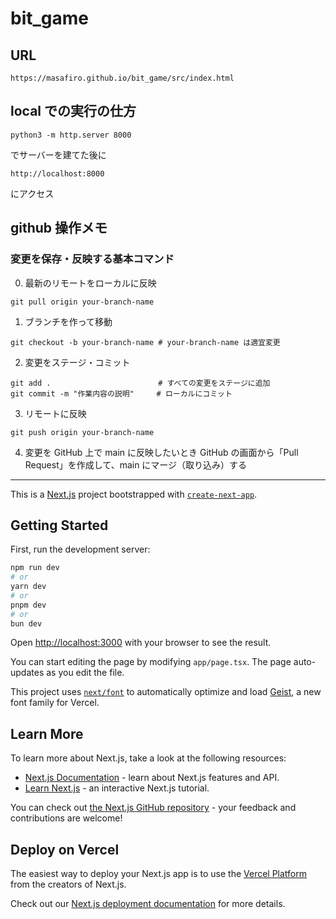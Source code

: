 # bit_game

## URL
```
https://masafiro.github.io/bit_game/src/index.html
```

## local での実行の仕方
```
python3 -m http.server 8000    
```
でサーバーを建てた後に
```
http://localhost:8000
```
にアクセス

## github 操作メモ
###  変更を保存・反映する基本コマンド
0. 最新のリモートをローカルに反映
```
git pull origin your-branch-name
```
1. ブランチを作って移動
```
git checkout -b your-branch-name # your-branch-name は適宜変更
```
2. 変更をステージ・コミット
```
git add .                        # すべての変更をステージに追加
git commit -m "作業内容の説明"     # ローカルにコミット
```
3. リモートに反映
```
git push origin your-branch-name
```
4. 変更を GitHub 上で main に反映したいとき
GitHub の画面から「Pull Request」を作成して、main にマージ（取り込み）する

-------------

This is a [Next.js](https://nextjs.org) project bootstrapped with [`create-next-app`](https://nextjs.org/docs/app/api-reference/cli/create-next-app).

## Getting Started

First, run the development server:

```bash
npm run dev
# or
yarn dev
# or
pnpm dev
# or
bun dev
```

Open [http://localhost:3000](http://localhost:3000) with your browser to see the result.

You can start editing the page by modifying `app/page.tsx`. The page auto-updates as you edit the file.

This project uses [`next/font`](https://nextjs.org/docs/app/building-your-application/optimizing/fonts) to automatically optimize and load [Geist](https://vercel.com/font), a new font family for Vercel.

## Learn More

To learn more about Next.js, take a look at the following resources:

- [Next.js Documentation](https://nextjs.org/docs) - learn about Next.js features and API.
- [Learn Next.js](https://nextjs.org/learn) - an interactive Next.js tutorial.

You can check out [the Next.js GitHub repository](https://github.com/vercel/next.js) - your feedback and contributions are welcome!

## Deploy on Vercel

The easiest way to deploy your Next.js app is to use the [Vercel Platform](https://vercel.com/new?utm_medium=default-template&filter=next.js&utm_source=create-next-app&utm_campaign=create-next-app-readme) from the creators of Next.js.

Check out our [Next.js deployment documentation](https://nextjs.org/docs/app/building-your-application/deploying) for more details.
